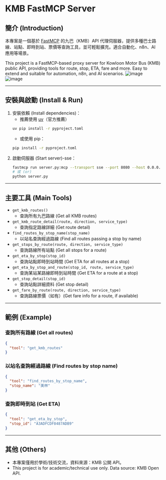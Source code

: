 
# KMB FastMCP Server

## 簡介 (Introduction)
本專案是一個基於 [FastMCP](https://github.com/jlowin/fastmcp) 的九巴（KMB）API 代理伺服器，提供多種巴士路線、站點、即時到站、票價等查詢工具，並可輕鬆擴充。適合自動化、n8n、AI 應用等場景。

This project is a FastMCP-based proxy server for Kowloon Motor Bus (KMB) public API, providing tools for route, stop, ETA, fare and more. Easy to extend and suitable for automation, n8n, and AI scenarios.
![image](https://github.com/user-attachments/assets/581988af-230e-4de2-bedb-2d38f801b3db)
![image](https://github.com/user-attachments/assets/92c4e074-025c-4b7a-9209-faf31195759a)

---

## 安裝與啟動 (Install & Run)

1. 安裝依賴 (Install dependencies)：
   - 推薦使用 [uv](https://github.com/astral-sh/uv)（官方推薦）
   ```bash
   uv pip install -r pyproject.toml
   ```
   - 或使用 pip：
   ```bash
   pip install -r pyproject.toml
   ```
2. 啟動伺服器 (Start server)-sse：
   ```bash
   fastmcp run server.py:mcp --transport sse --port 8080 --host 0.0.0.0
   # 或 (or)
   python server.py
   ```

---

## 主要工具 (Main Tools)

- `get_kmb_routes()`
  - 查詢所有九巴路線 (Get all KMB routes)
- `get_kmb_route_detail(route, direction, service_type)`
  - 查詢指定路線詳細 (Get route detail)
- `find_routes_by_stop_name(stop_name)`
  - 以站名查詢經過路線 (Find all routes passing a stop by name)
- `get_stops_by_route(route, direction, service_type)`
  - 查詢路線所有站點 (Get all stops for a route)
- `get_eta_by_stop(stop_id)`
  - 查詢站點即時到站時間 (Get ETA for all routes at a stop)
- `get_eta_by_stop_and_route(stop_id, route, service_type)`
  - 查詢某站某路線即時到站時間 (Get ETA for a route at a stop)
- `get_stop_detail(stop_id)`
  - 查詢站點詳細資料 (Get stop detail)
- `get_fare_by_route(route, direction, service_type)`
  - 查詢路線票價（如有）(Get fare info for a route, if available)

---

## 範例 (Example)

### 查詢所有路線 (Get all routes)
```json
{
  "tool": "get_kmb_routes"
}
```

### 以站名查詢經過路線 (Find routes by stop name)
```json
{
  "tool": "find_routes_by_stop_name",
  "stop_name": "美林"
}
```

### 查詢即時到站 (Get ETA)
```json
{
  "tool": "get_eta_by_stop",
  "stop_id": "A3ADFCDF8487ADB9"
}
```

---

## 其他 (Others)
- 本專案僅用於學術/技術交流，資料來源：KMB 公開 API。
- This project is for academic/technical use only. Data source: KMB Open API. 

